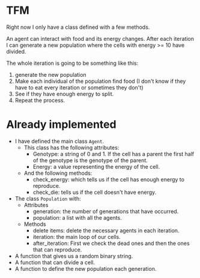 # TFM

Right now I only have a class defined with a few methods.

An agent can interact with food and its energy changes. After each iteration I can generate a new population where the cells with energy >= 10 have divided. 

The whole iteration is going to be something like this:
1. generate the new population
2. Make each individual of the population find food (I don't know if they have to eat every iteration or sometimes they don't)
3. See if they have enough energy to split.
4. Repeat the process.

# Already implemented
* I have defined the main class `Agent`.
    * This class has the following attributes:
        * Genotype: a string of 0 and 1. If the cell has a parent the first half of the genotype is the genotype of the parent.
        * Energy: a value representing the energy of the cell.
    * And the following methods:
        * check_energy: which tells us if the cell has enough energy to reproduce.
        * check_die: tells us if the cell doesn't have energy.
* The class `Population` with:
    * Attributes
        * generation: the number of generations that have occurred.
        * population: a list with all the agents.
    * Methods
        * delete items: delete the necessary agents in each iteration.
        * iteration: the main loop of our cells.
        * after_iteration: First we check the dead ones and then the ones that can reproduce.
* A function that gives us a random binary string.
* A function that can divide a cell.
* A function to define the new population each generation.
